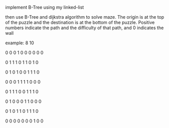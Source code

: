 implement ‌B-Tree using my linked-list

then use B-Tree and dijkstra algorithm to solve maze. The origin is at the top of the puzzle and the destination is at the bottom of the puzzle. Positive numbers indicate the path and the difficulty of that path, and 0 indicates the wall

example:
8 10

0 0 0 1 0 0 0 0 0 0

0 1 1 1 0 1 1 0 1 0

0 1 0 1 0 0 1 1 1 0

0 0 0 1 1 1 1 0 0 0

0 1 1 1 0 0 1 1 1 0

0 1 0 0 0 1 1 0 0 0

0 1 0 1 1 0 1 1 1 0

0 0 0 0 0 0 0 1 0 0

